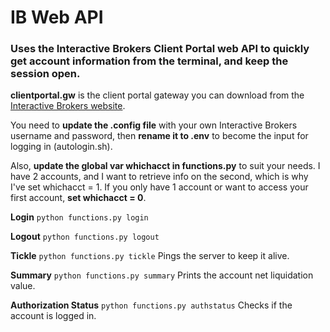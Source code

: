 # IB Web API

### Uses the Interactive Brokers Client Portal web API to quickly get account information from the terminal, and keep the session open.

**clientportal.gw** is the client portal gateway you can download from the [Interactive Brokers website](https://www.interactivebrokers.com/en/index.php?f=5041).

You need to **update the .config file** with your own Interactive Brokers username and password, then **rename it to .env** to become the input for logging in (autologin.sh).

Also, **update the global var whichacct in functions.py** to suit your needs. I have 2 accounts, and I want to retrieve info on the second, which is why I've set whichacct = 1. If you only have 1 account or want to access your first account, **set whichacct = 0**.

**Login**
```python functions.py login```

**Logout**
```python functions.py logout```

**Tickle**
```python functions.py tickle```
Pings the server to keep it alive.

**Summary**
```python functions.py summary```
Prints the account net liquidation value.

**Authorization Status**
```python functions.py authstatus```
Checks if the account is logged in.